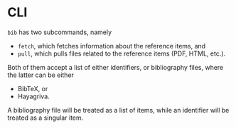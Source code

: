 # CLI

`bib` has two subcommands, namely

- `fetch`, which fetches information about the reference items, and
- `pull`, which pulls files related to the reference items (PDF, HTML, etc.).

Both of them accept a list of either identifiers, or bibliography files, where the latter can be either

- BibTeX, or
- Hayagriva.

A bibliography file will be treated as a list of items, while an identifier will be treated as a singular item.
